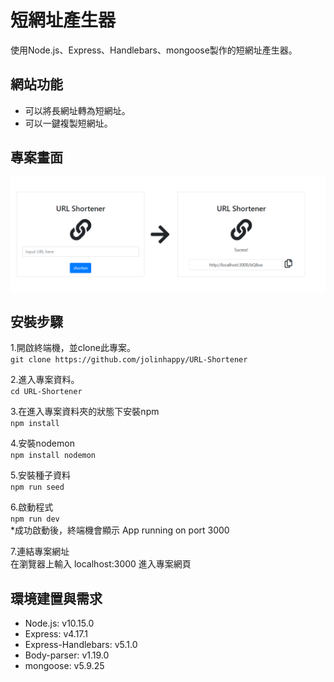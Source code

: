 # 短網址產生器
使用Node.js、Express、Handlebars、mongoose製作的短網址產生器。

## 網站功能
- 可以將長網址轉為短網址。
- 可以一鍵複製短網址。

## 專案畫面
![image](https://github.com/jolinhappy/URL-Shortener/blob/master/screenshot.png)

## 安裝步驟
1.開啟終端機，並clone此專案。
<br>```git clone https://github.com/jolinhappy/URL-Shortener```

2.進入專案資料。
<br>```cd URL-Shortener```

3.在進入專案資料夾的狀態下安裝npm
<br>```npm install```

4.安裝nodemon
<br>```npm install nodemon```

5.安裝種子資料
<br>```npm run seed```

6.啟動程式
<br>```npm run dev```
<br>*成功啟動後，終端機會顯示 App running on port 3000

7.連結專案網址
<br>在瀏覽器上輸入 localhost:3000 進入專案網頁

## 環境建置與需求
- Node.js: v10.15.0
- Express: v4.17.1
- Express-Handlebars: v5.1.0
- Body-parser: v1.19.0
- mongoose: v5.9.25
